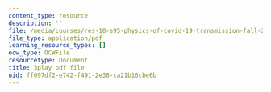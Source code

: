 ```yaml
---
content_type: resource
description: ''
file: /media/courses/res-10-s95-physics-of-covid-19-transmission-fall-2020/ff097df2e742f4912e38ca21b16cbe6b_i_F7ndSmVGE.pdf
file_type: application/pdf
learning_resource_types: []
ocw_type: OCWFile
resourcetype: Document
title: 3play pdf file
uid: ff097df2-e742-f491-2e38-ca21b16cbe6b
---
```

